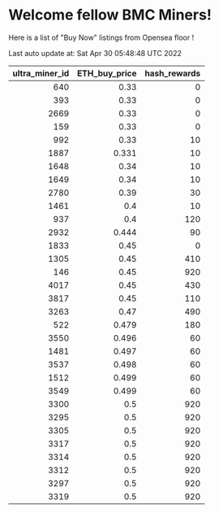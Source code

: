 # Welcome fellow BMC Miners!
Here is a list of "Buy Now" listings from Opensea floor !


Last auto update at: Sat Apr 30 05:48:48 UTC 2022


|   ultra_miner_id |   ETH_buy_price |   hash_rewards |
|-----------------:|----------------:|---------------:|
|              640 |           0.33  |              0 |
|              393 |           0.33  |              0 |
|             2669 |           0.33  |              0 |
|              159 |           0.33  |              0 |
|              992 |           0.33  |             10 |
|             1887 |           0.331 |             10 |
|             1648 |           0.34  |             10 |
|             1649 |           0.34  |             10 |
|             2780 |           0.39  |             30 |
|             1461 |           0.4   |             10 |
|              937 |           0.4   |            120 |
|             2932 |           0.444 |             90 |
|             1833 |           0.45  |              0 |
|             1305 |           0.45  |            410 |
|              146 |           0.45  |            920 |
|             4017 |           0.45  |            430 |
|             3817 |           0.45  |            110 |
|             3263 |           0.47  |            490 |
|              522 |           0.479 |            180 |
|             3550 |           0.496 |             60 |
|             1481 |           0.497 |             60 |
|             3537 |           0.498 |             60 |
|             1512 |           0.499 |             60 |
|             3549 |           0.499 |             60 |
|             3300 |           0.5   |            920 |
|             3295 |           0.5   |            920 |
|             3305 |           0.5   |            920 |
|             3317 |           0.5   |            920 |
|             3314 |           0.5   |            920 |
|             3312 |           0.5   |            920 |
|             3297 |           0.5   |            920 |
|             3319 |           0.5   |            920 |